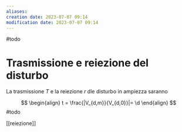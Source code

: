 ```yaml
---
aliases: 
creation date: 2023-07-07 09:14
modification date: 2023-07-07 09:14
---
```


#todo 

# Trasmissione e reiezione del disturbo
La trasmissione $T$ e la reiezione $r$ dle disturbo in ampiezza saranno

$$ \begin{align}
t = \frac{|V_{d,m}}{V_{d,0}}|= \d
\end{align} $$
#todo 

[[reiezione]]
